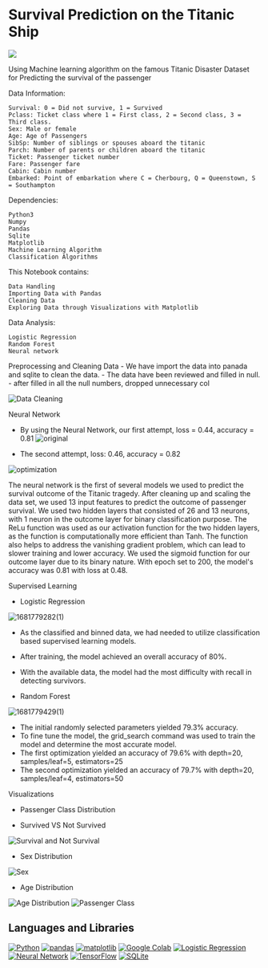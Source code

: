 # Survival Prediction on the Titanic Ship

<img src="https://images8.alphacoders.com/405/405029.jpg">

Using Machine learning algorithm on the famous Titanic Disaster Dataset for Predicting the survival of the passenger

Data Information:

    Survival: 0 = Did not survive, 1 = Survived
    Pclass: Ticket class where 1 = First class, 2 = Second class, 3 = Third class.
    Sex: Male or female
    Age: Age of Passengers
    SibSp: Number of siblings or spouses aboard the titanic
    Parch: Number of parents or children aboard the titanic
    Ticket: Passenger ticket number
    Fare: Passenger fare
    Cabin: Cabin number
    Embarked: Point of embarkation where C = Cherbourg, Q = Queenstown, S = Southampton
 

Dependencies:

    Python3
    Numpy
    Pandas
    Sqlite
    Matplotlib
    Machine Learning Algorithm
    Classification Algorithms
    
This Notebook contains:

    Data Handling
    Importing Data with Pandas
    Cleaning Data
    Exploring Data through Visualizations with Matplotlib

Data Analysis:

    Logistic Regression
    Random Forest
    Neural network
    


Preprocessing and Cleaning Data
    - We have import the data into panada and sqlite to clean the data.
    - The data have been reviewed and filled in null.
    - after filled in all the null numbers, dropped unnecessary col
  
![Data Cleaning](https://user-images.githubusercontent.com/115420417/232640688-92aaf987-be7d-4a2d-b8e6-3e1c5abda3dc.png)



Neural Network

- By using the Neural Network, our first attempt, loss = 0.44, accuracy = 0.81
![original](https://user-images.githubusercontent.com/115420417/232641026-13a0f9e1-0711-4214-9b99-f19ba43329c6.jpg)


- The second attempt, loss: 0.46, accuracy = 0.82

![optimization](https://user-images.githubusercontent.com/115420417/232641033-f6e2d815-e7a2-4996-a33b-24fce5696911.jpg)

The neural network is the first of several models we used to predict the survival outcome of the Titanic tragedy. After cleaning up and scaling the data set, we used 13 input features to predict the outcome of passenger survival. We used two hidden layers that consisted of 26 and 13 neurons, with 1 neuron in the outcome layer for binary classification purpose. The ReLu function was used as our activation function for the two hidden layers, as the function is computationally more efficient than Tanh. The function also helps to address the vanishing gradient problem, which can lead to slower training and lower accuracy.
We used the sigmoid function for our outcome layer due to its binary nature. With epoch set to 200, the model's accuracy was 0.81 with loss at 0.48.


Supervised Learning

- Logistic Regression

![1681779282(1)](https://user-images.githubusercontent.com/115420417/232641491-395df0ed-b312-4f3b-a536-48aa5fa48285.png)

- As the classified and binned data, we had needed to utilize classification based supervised learning models.
- After training, the model achieved an overall accuracy of 80%.
- With the available data, the model had the most difficulty with recall in detecting survivors.


- Random Forest

![1681779429(1)](https://user-images.githubusercontent.com/115420417/232641722-03e6bc78-bb2a-4ab2-97ff-4b1170114a2c.png)

- The initial randomly selected parameters yielded 79.3% accuracy.
- To fine tune the model, the grid_search command was used to train the model and determine the most accurate model.  
- The first optimization yielded an accuracy of 79.6% with depth=20, samples/leaf=5, estimators=25
- The second optimization yielded an accuracy of 79.7% with depth=20, samples/leaf=4, estimators=50


Visualizations 

- Passenger Class Distribution

- Survived VS Not Survived

![Survival and Not Survival](https://user-images.githubusercontent.com/115420417/232642175-62425376-1fcf-4287-a0ba-9a4793ca4b80.png)


- Sex Distribution

![Sex](https://user-images.githubusercontent.com/115420417/232642211-55471374-5bcb-4024-be87-3add22f8adb3.png)


- Age Distribution

![Age Distribution](https://user-images.githubusercontent.com/115420417/232642239-d29a6bd4-70df-4264-b0bd-519c9079c599.png)
![Passenger Class](https://user-images.githubusercontent.com/115420417/232641934-44f76aa6-b218-444e-9cc7-e583bd442f7f.png)

## Languages and Libraries

[![Python](https://img.shields.io/badge/Python-3776AB?style=for-the-badge&logo=python&logoColor=white)](https://github.com/topics/python)
[![pandas](https://img.shields.io/badge/pandas-150458?style=for-the-badge&logo=pandas&logoColor=white)](https://github.com/topics/pandas)
[![matplotlib](https://img.shields.io/badge/matplotlib-3776AB?style=for-the-badge&logo=python&logoColor=white)](https://github.com/topics/matplotlib)
[![Google Colab](https://img.shields.io/badge/Google%20Colab-F9AB00?style=for-the-badge&logo=googlecolab&logoColor=white)](https://github.com/topics/google-colab)
[![Logistic Regression](https://img.shields.io/badge/Logistic%20Regression-4F0599?style=for-the-badge)](https://github.com/topics/logistic-regression)
[![Neural Network](https://img.shields.io/badge/Neural%20Network-FF6F00?style=for-the-badge)](https://github.com/topics/neural-network)
[![TensorFlow](https://img.shields.io/badge/TensorFlow-FF6F00?style=for-the-badge&logo=tensorflow&logoColor=white)](https://github.com/topics/tensorflow)
[![SQLite](https://img.shields.io/badge/SQLite-003B57?style=for-the-badge&logo=sqlite&logoColor=white)](https://github.com/topics/sqlite)
